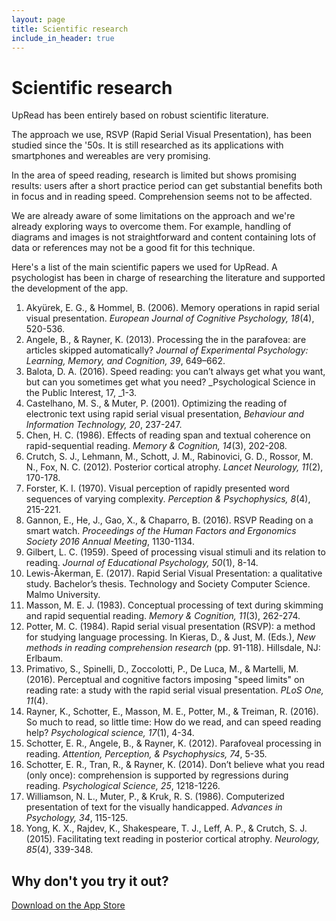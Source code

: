 ```yaml
---
layout: page
title: Scientific research
include_in_header: true
---
```


# Scientific research

UpRead has been entirely based on robust scientific literature.

The approach we use, RSVP (Rapid Serial Visual Presentation), has been studied since the '50s. It is still researched as its applications with smartphones and wereables are very promising.

In the area of speed reading, research is limited but shows promising results: users after a short practice period can get substantial benefits both in focus and in reading speed. Comprehension seems not to be affected.

We are already aware of some limitations on the approach and we're already exploring ways to overcome them. For example, handling of diagrams and images is not straightforward and content containing lots of data or references may not be a good fit for this technique.

Here's a list of the main scientific papers we used for UpRead. A psychologist has been in charge of researching the literature and supported the development of the app.

1. Akyürek, E. G., & Hommel, B. (2006). Memory operations in rapid serial visual presentation. *European Journal of Cognitive Psychology, 18*(4), 520-536.
2. Angele, B., & Rayner, K. (2013). Processing the in the parafovea: are articles skipped automatically? *Journal of Experimental Psychology: Learning, Memory, and Cognition, 39*, 649–662.
3. Balota, D. A. (2016). Speed reading: you can’t always get what you want, but can you sometimes get what you need? _Psychological Science in the Public Interest, 17, _1-3.
4. Castelhano, M. S., & Muter, P. (2001). Optimizing the reading of electronic text using rapid serial visual presentation, *Behaviour and Information Technology, 20*, 237-247.
5. Chen, H. C. (1986). Effects of reading span and textual coherence on rapid-sequential reading. *Memory & Cognition, 14*(3), 202-208.
6. Crutch, S. J., Lehmann, M., Schott, J. M., Rabinovici, G. D., Rossor, M. N., Fox, N. C. (2012). Posterior cortical atrophy. *Lancet Neurology, 11*(2), 170-178.
7. Forster, K. I. (1970). Visual perception of rapidly presented word sequences of varying complexity. *Perception & Psychophysics, 8*(4), 215-221.
8. Gannon, E., He, J., Gao, X., & Chaparro, B. (2016). RSVP Reading on a smart watch. *Proceedings of the Human Factors and Ergonomics Society 2016 Annual Meeting*, 1130-1134.
9. Gilbert, L. C. (1959). Speed of processing visual stimuli and its relation to reading. *Journal of Educational Psychology, 50*(1), 8-14.
10. Lewis-Åkerman, E. (2017). Rapid Serial Visual Presentation: a qualitative study. Bachelor’s thesis. Technology and Society Computer Science. Malmo University.
11. Masson, M. E. J. (1983). Conceptual processing of text during skimming and rapid sequential reading. *Memory & Cognition, 11*(3), 262-274.
12. Potter, M. C. (1984). Rapid serial visual presentation (RSVP): a method for studying language processing. In Kieras, D., & Just, M. (Eds.), *New methods in reading comprehension research* (pp. 91-118). Hillsdale, NJ: Erlbaum.
13. Primativo, S., Spinelli, D., Zoccolotti, P., De Luca, M., & Martelli, M. (2016). Perceptual and cognitive factors imposing "speed limits" on reading rate: a study with the rapid serial visual presentation. *PLoS One, 11*(4).
14. Rayner, K., Schotter, E., Masson, M. E., Potter, M., & Treiman, R. (2016). So much to read, so little time: How do we read, and can speed reading help? *Psychological science, 17*(1), 4-34.
15. Schotter, E. R., Angele, B., & Rayner, K. (2012). Parafoveal processing in reading. *Attention, Perception, & Psychophysics, 74*, 5-35.
16. Schotter, E. R., Tran, R., & Rayner, K. (2014). Don’t believe what you read (only once): comprehension is supported by regressions during reading. *Psychological Science, 25*, 1218-1226.
17. Williamson, N. L., Muter, P., & Kruk, R. S. (1986). Computerized presentation of text for the visually handicapped. *Advances in Psychology, 34*, 115-125.
18. Yong, K. X., Rajdev, K., Shakespeare, T. J., Leff, A. P., & Crutch, S. J. (2015). Facilitating text reading in posterior cortical atrophy. *Neurology, 85*(4), 339-348.


## Why don't you try it out?

[Download on the App Store](https://itunes.apple.com/app/id1454094961?mt=8)

